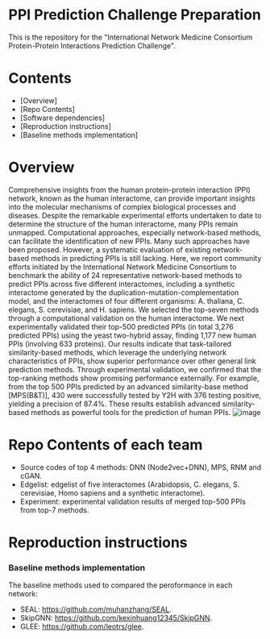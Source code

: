 # PPI Prediction Challenge Preparation
This is the repository for the "International Network Medicine Consortium Protein-Protein Interactions Prediction Challenge".


# Contents
* [Overview]
* [Repo Contents]
* [Software dependencies]
* [Reproduction instructions]
* [Baseline methods implementation]

# Overview

Comprehensive insights from the human protein-protein interaction (PPI) network, known as the human interactome, can provide important insights into the molecular mechanisms of complex biological processes and diseases. Despite the remarkable experimental efforts undertaken to date to determine the structure of the human interactome, many PPIs remain unmapped. Computational approaches, especially network-based methods, can facilitate the identification of new PPIs. Many such approaches have been proposed. However, a systematic evaluation of existing network-based methods in predicting PPIs is still lacking. Here, we report community efforts initiated by the International Network Medicine Consortium to benchmark the ability of 24 representative network-based methods to predict PPIs across five different interactomes, including a synthetic interactome generated by the duplication-mutation-complementation model, and the interactomes of four different organisms: A. thaliana, C. elegans, S. cerevisiae, and H. sapiens. We selected the top-seven methods through a computational validation on the human interactome. We next experimentally validated their top-500 predicted PPIs (in total 3,276 predicted PPIs) using the yeast two-hybrid assay, finding 1,177 new human PPIs (involving 633 proteins). Our results indicate that task-tailored similarity-based methods, which leverage the underlying network characteristics of PPIs, show superior performance over other general link prediction methods. Through experimental validation, we confirmed that the top-ranking methods show promising performance externally. For example, from the top 500 PPIs predicted by an advanced similarity-base method [MPS(B&T)], 430 were successfully tested by Y2H with 376 testing positive, yielding a precision of 87.4%. These results establish advanced similarity-based methods as powerful tools for the prediction of human PPIs. ![image](https://user-images.githubusercontent.com/2577006/134404650-579cb733-2a46-48f8-8d31-8e12b9c7ed07.png)


# Repo Contents of each team
* Source codes of top 4 methods: DNN (Node2vec+DNN), MPS, RNM and cGAN.
* Edgelist: edgelist of five interactomes (Arabidopsis, C. elegans, S. cerevisiae, Homo sapiens and a synthetic interactome).
* Experiment: experimental validation results of merged top-500 PPIs from top-7 methods.

# Reproduction instructions

### Baseline methods implementation
The baseline methods used to compared the peroformance in each network:
  - SEAL: https://github.com/muhanzhang/SEAL.
  - SkipGNN: https://github.com/kexinhuang12345/SkipGNN.
  - GLEE: https://github.com/leotrs/glee.

